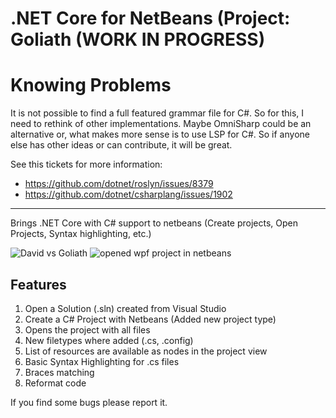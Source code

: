 <h1>.NET Core for NetBeans (Project: Goliath (WORK IN PROGRESS)</h1>
<h1>Knowing Problems</h1>
It is not possible to find a full featured grammar file for C#. So for this, I need to rethink of other implementations.
Maybe OmniSharp could be an alternative or, what makes more sense is to use LSP for C#.
So if anyone else has other ideas or can contribute, it will be great.

See this tickets for more information:

- https://github.com/dotnet/roslyn/issues/8379
- https://github.com/dotnet/csharplang/issues/1902


---------------------------------------


Brings .NET Core with C# support to netbeans (Create projects, Open Projects, Syntax highlighting, etc.)

<img src="screenshots/david-vs-goliath.jpg" alt="David vs Goliath" />

<img src="screenshots/wpfAppInNetBeans.png" alt="opened wpf project in netbeans" />


<h2>Features</h2>
<ol>
    <li>Open a Solution (.sln) created from Visual Studio</li>
    <li>Create a C# Project with Netbeans (Added new project type)</li>
    <li>Opens the project with all files</li>
    <li>New filetypes where added (.cs, .config)</li>
    <li>List of resources are available as nodes in the project view</li>
    <li>Basic Syntax Highlighting for .cs files</li>
    <li>Braces matching</li>
    <li>Reformat code</li>
</ol>

<p>If you find some bugs please report it.</p>
